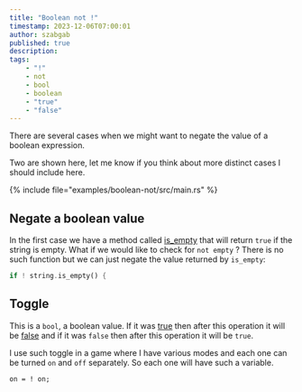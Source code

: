 ```yaml
---
title: "Boolean not !"
timestamp: 2023-12-06T07:00:01
author: szabgab
published: true
description:
tags:
    - "!"
    - not
    - bool
    - boolean
    - "true"
    - "false"
---
```


There are several cases when we might want to negate the value of a boolean expression.

Two are shown here, let me know if you think about more distinct cases I should include here.


{% include file="examples/boolean-not/src/main.rs" %}


## Negate a boolean value

In the first case we have a method called [is_empty](https://doc.rust-lang.org/std/primitive.str.html#method.is_empty) that will return `true` if
the string is empty. What if we would like to check for `not empty` ? There is no such function but we can just negate the value returned by
`is_empty`:

```rust
if ! string.is_empty() {
```

## Toggle

This is a `bool`, a boolean value. If it was [true](https://doc.rust-lang.org/std/keyword.true.html) then after this operation it will be [false](https://doc.rust-lang.org/std/keyword.false.html)
and if it was `false` then after this operation it will be `true`.

I use such toggle in a game where I have various modes and each one can be turned `on` and `off` separately.
So each one will have such a variable.

```
on = ! on;
```


